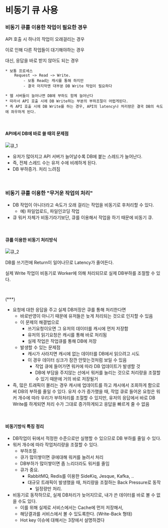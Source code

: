 # 비동기 큐 사용

### 비동기 큐를 이용한 작업이 필요한 경우

API 호출 시 하나의 작업이 오래걸리는 경우

이로 인해 다른 작업들이 대기해야하는 경우 

대신, 응답을 바로 받지 않아도 되는 경우

```
* 보통 프로세스
	Request ~> Read ~> Write. 
		- 보통 Read는 캐시를 통해 하지만
		- 결국 마지막엔 대부분 DB Write 작업이 필요하다
		
* 웹 서버들이 늘어나면 DB에 부하도 함께 늘어난다
* 따라서 API 호출 시에 DB Write하는 부분의 부하조절이 어렵게된다. 
* 즉 API 호출 시에 DB Write를 하는 경우, API의 latency나 처리량은 결국 DB의 속도에 좌우하게 된다.
```

<br/>

#### API에서 DB에 바로 쓸 때의 문제점

![큐_1](image/큐_1.png)

- 유저가 많아지고 API 서버가 늘어날수록 DB에 붙는 스레드가 늘어난다. 
- 즉, 전체 스레드 수는 유저 수에 비례하게 된다. 
- DB 부하증가. 처리 느려짐

<br/>

### 비동기 큐를 이용한 "무거운 작업의 처리"

- DB 작업이 아니더라고 속도가 오래 걸리는 작업을 비동기로 후처리할 수 있다. 
  - 예) 파일업로드, 파일인코딩 작업
- 큐 워커 자체가 비동기라기보단, 큐를 이용해서 작업을 하기 때문에 비동기 큐. 

<br/>

#### 큐를 이용한 비동기 처리방식

![큐_2](image/큐_2.png)

DB를 쓰기전에 Return이 일어나므로 Latency가 줄어든다. 

실제 Write 작업이 비동기로 Worker에 의해 처리되므로 실제 DB부하를 조절할 수 있다. 

<br/>

(***) 

- 요청에 대한 응답을 주고 실제 DB저장은 큐를 통해 처리한다면
  - 바로반영이 아니기 때문에 유저들은 늦게 처리되는 것으로 인지할 수 있음
  - 이 문제의 해결법으로
    - 쓰기요청이오면 그 유저의 데이터를 캐시에 먼저 저장함
    - 유저의 읽기요청은 캐시를 통해 바로 처리됨
    - 실제 작업은 작업큐를 통해 DB에 저장
  - 발생할 수 있는 문제점
    - 캐시가 사라지면 캐시에 없는 데이터를 DB에서 읽으려고 시도
    - 이 경우 데이터 싱크가 잠깐 안맞는것처럼 보일 수 있음 
      - 작업 큐에 들어가면 워커에 따라 DB 업데이트가 발생할 것 
      - DB에 부담을 주지않는 선에서 워커를 늘리는 것으로 처리량을 조절할 수 있기 때문에 거의 바로 저장될거
- 즉, 많은 트래픽이 몰리는 경우 캐시에 업데이트를 하고 캐시에서 조회하게 함으로써 DB의 부하를 줄일 수 있다. 유저 수가 증가했을 때, 작업 큐로 들어온 요청은 워커 개수에 따라 우리가 부하처리를 조절할 수 있지만, 유저의 응답에서 바로 DB Write를 하게되면 처리 수가 그대로 증가하게되고 응답을 빠르게 줄 수 없음

<br/>

#### 비동기방식 특징 정리

- DB작업이 뒤에서 적정한 수준으로만 실행할 수 있으므로 DB 부하를 줄일 수 있다. 
- 워커 개수에 따라 작업처리량을 조절할 수 있다. 
  - 부하조절. 
  - 큐가 많이쌓이면 큐에대해 워커를 늘려서 처리
  - DB부하가 많이쌓이면 좀 느리더라도 워커를 줄임 
  - 큐가 중요. 
    - RabbitMQ, Redis를 이용한 SideKiq, Jesque, Kafka, .. 
    - 대규모 트래픽이 발생했을 때, 처리량을 조절하는 Back Pressure로 동작
      - 일정량만 처리. 
- 비동기로 동작하므로, 실제 DB처리가 늦어지므로, 내가 쓴 데이터를 바로 볼 수 없을 수도 있다. 
  - 이를 위해 실제로 서비스에서는 Cache에 먼저 저장해서, 
  - 해당결과를 서비스에서 볼 수 있도록한다. (Write-Back 형태)
  - Hot key 이슈에 대해서는 3장에서 설명하겠다

